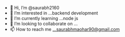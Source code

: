 - 👋 Hi, I’m @saurabh2160
- 👀 I’m interested in ...backend development
- 🌱 I’m currently learning ...node js
- 💞️ I’m looking to collaborate on ...
- 📫 How to reach me ...saurabhmaohar90@gmail.com

<!---
saurabh2160/saurabh2160 is a ✨ special ✨ repository because its `README.md` (this file) appears on your GitHub profile.
You can click the Preview link to take a look at your changes.
--->
